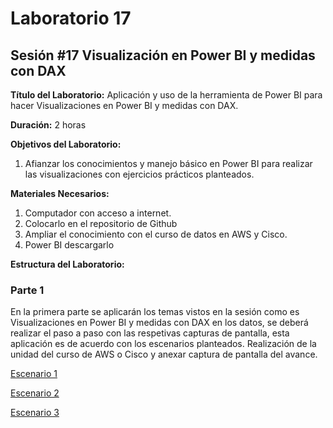 # Laboratorio 17

## Sesión #17 Visualización en Power BI y medidas con DAX

**Título del Laboratorio:** Aplicación y uso de la herramienta de Power BI para hacer Visualizaciones en Power BI y medidas con DAX.

**Duración:** 2 horas

**Objetivos del Laboratorio:**

1. Afianzar los conocimientos y manejo básico en Power BI para realizar las visualizaciones con ejercicios prácticos planteados.

**Materiales Necesarios:**

1. Computador con acceso a internet.
2. Colocarlo en el repositorio de Github
3. Ampliar el conocimiento con el curso de datos en AWS y Cisco.
4. Power BI descargarlo

**Estructura del Laboratorio:**

### Parte 1

En la primera parte se aplicarán los temas vistos en la sesión como es Visualizaciones en Power BI y medidas con DAX en los datos, se deberá realizar el paso a paso con las respetivas capturas de pantalla, esta aplicación es de acuerdo con los escenarios planteados. Realización de la unidad del curso de AWS o Cisco y anexar captura de pantalla del avance.

[Escenario 1](lab17_1)

[Escenario 2](lab17_2)

[Escenario 3](lab17_3)
